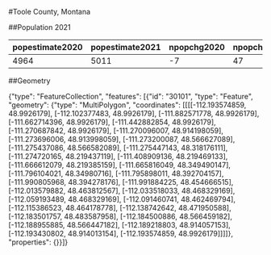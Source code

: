 #Toole County, Montana

##Population 2021

| popestimate2020 | popestimate2021 | npopchg2020 | npopchg2021 | births2020 | births2021 | deaths2020 | deaths2021 | naturalchg2020 | naturalchg2021 | internationalmig2020 | internationalmig2021 | domesticmig2020 | domesticmig2021 | netmig2020 | netmig2021 |  rbirth2021  |  rdeath2021  | rnaturalchg2021 | rinternationalmig2021 | rdomesticmig2021 | rnetmig2021  |
|-----------------|-----------------|-------------|-------------|------------|------------|------------|------------|----------------|----------------|----------------------|----------------------|-----------------|-----------------|------------|------------|--------------|--------------|-----------------|-----------------------|------------------|--------------|
| 4964            | 5011            | -7          | 47          | 23         | 59         | 23         | 46         | 0              | 13             | 0                    | 0                    | -8              | 34              | -8         | 34         | 11.829573935 | 9.2230576441 | 2.6065162907    | 0                     | 6.8170426065     | 6.8170426065|

##Geometry

{"type": "FeatureCollection", "features": [{"id": "30101", "type": "Feature", "geometry": {"type": "MultiPolygon", "coordinates": [[[[-112.193574859, 48.9926179], [-112.102377483, 48.9926179], [-111.882571778, 48.9926179], [-111.662714396, 48.9926179], [-111.442882854, 48.9926179], [-111.270687842, 48.9926179], [-111.270096007, 48.914198059], [-111.273696006, 48.913998059], [-111.273200087, 48.566627089], [-111.275437086, 48.566582089], [-111.275447143, 48.318176111], [-111.274720165, 48.219437119], [-111.408909136, 48.219469133], [-111.666612079, 48.219385159], [-111.665816049, 48.349490147], [-111.796104021, 48.34980716], [-111.795898011, 48.392704157], [-111.990805968, 48.394278176], [-111.991884225, 48.454666515], [-112.013579882, 48.463812567], [-112.033518033, 48.468329169], [-112.059193489, 48.468329169], [-112.091460741, 48.462469794], [-112.115386523, 48.464178778], [-112.138742642, 48.471950588], [-112.183501757, 48.483587958], [-112.184500886, 48.566459182], [-112.188955885, 48.566447182], [-112.189218803, 48.914057153], [-112.193430802, 48.914013154], [-112.193574859, 48.9926179]]]]}, "properties": {}}]}
